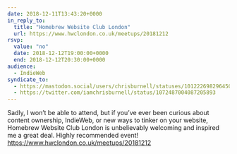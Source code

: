 ```yaml
---
date: 2018-12-11T13:43:20+0000
in_reply_to:
  title: "Homebrew Website Club London"
  url: https://www.hwclondon.co.uk/meetups/20181212
rsvp:
  value: "no"
  date: 2018-12-12T19:00:00+0000
  end: 2018-12-12T20:30:00+0000
audience:
  - IndieWeb
syndicate_to:
  - https://mastodon.social/users/chrisburnell/statuses/101222698296450938
  - https://twitter.com/iamchrisburnell/status/1072487004087205893
---
```


Sadly, I won’t be able to attend, but if you’ve ever been curious about content ownership, IndieWeb, or new ways to tinker on your website, Homebrew Website Club London is unbelievably welcoming and inspired me a great deal. Highly recommended event! <a href="https://www.hwclondon.co.uk/meetups/20181212" rel="external">https://www.hwclondon.co.uk/meetups/20181212</a>
